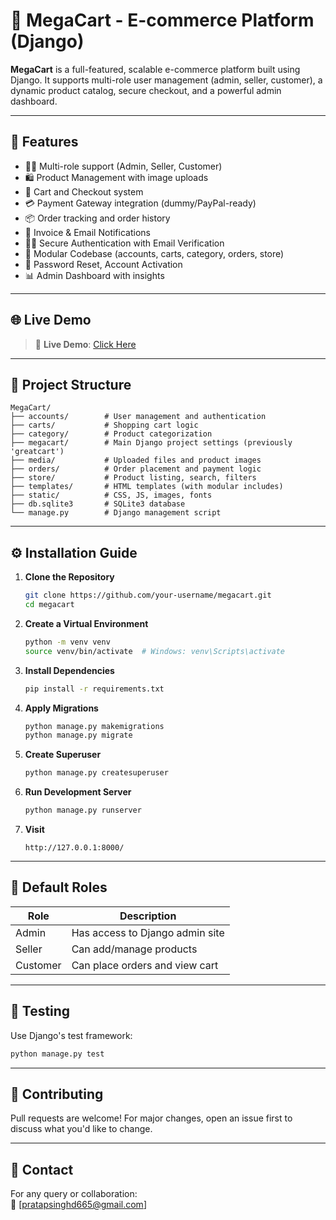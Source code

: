 # 🛒 MegaCart - E-commerce Platform (Django)

**MegaCart** is a full-featured, scalable e-commerce platform built using Django. It supports multi-role user management (admin, seller, customer), a dynamic product catalog, secure checkout, and a powerful admin dashboard.

---

## 🚀 Features

- 🧑‍💼 Multi-role support (Admin, Seller, Customer)
- 🛍️ Product Management with image uploads
- 🛒 Cart and Checkout system
- 💳 Payment Gateway integration (dummy/PayPal-ready)
- 📦 Order tracking and order history
- 🧾 Invoice & Email Notifications
- 🧑‍🔒 Secure Authentication with Email Verification
- 📂 Modular Codebase (accounts, carts, category, orders, store)
- 🔐 Password Reset, Account Activation
- 📊 Admin Dashboard with insights

---

## 🌐 Live Demo

> 🔗 **Live Demo**: [Click Here](https://megacart-3cmg.onrender.com)

---

## 🧱 Project Structure

```
MegaCart/
├── accounts/        # User management and authentication
├── carts/           # Shopping cart logic
├── category/        # Product categorization
├── megacart/        # Main Django project settings (previously 'greatcart')
├── media/           # Uploaded files and product images
├── orders/          # Order placement and payment logic
├── store/           # Product listing, search, filters
├── templates/       # HTML templates (with modular includes)
├── static/          # CSS, JS, images, fonts
├── db.sqlite3       # SQLite3 database
└── manage.py        # Django management script
```

---

## ⚙️ Installation Guide

1. **Clone the Repository**
   ```bash
   git clone https://github.com/your-username/megacart.git
   cd megacart
   ```

2. **Create a Virtual Environment**
   ```bash
   python -m venv venv
   source venv/bin/activate  # Windows: venv\Scripts\activate
   ```

3. **Install Dependencies**
   ```bash
   pip install -r requirements.txt
   ```

4. **Apply Migrations**
   ```bash
   python manage.py makemigrations
   python manage.py migrate
   ```

5. **Create Superuser**
   ```bash
   python manage.py createsuperuser
   ```

6. **Run Development Server**
   ```bash
   python manage.py runserver
   ```

7. **Visit**
   ```
   http://127.0.0.1:8000/
   ```

---

## 🔐 Default Roles

| Role       | Description                     |
|------------|---------------------------------|
| Admin      | Has access to Django admin site |
| Seller     | Can add/manage products         |
| Customer   | Can place orders and view cart  |

---


## 🧪 Testing

Use Django's test framework:
```bash
python manage.py test
```

---

## 🙌 Contributing

Pull requests are welcome! For major changes, open an issue first to discuss what you'd like to change.

---

## 💬 Contact

For any query or collaboration:  
📧 [pratapsinghd665@gmail.com]
